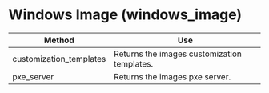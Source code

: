 # Windows Image (windows\_image)

| Method                   | Use                                         |
| ------------------------ | ------------------------------------------- |
| customization\_templates | Returns the images customization templates. |
| pxe\_server              | Returns the images pxe server.              |
